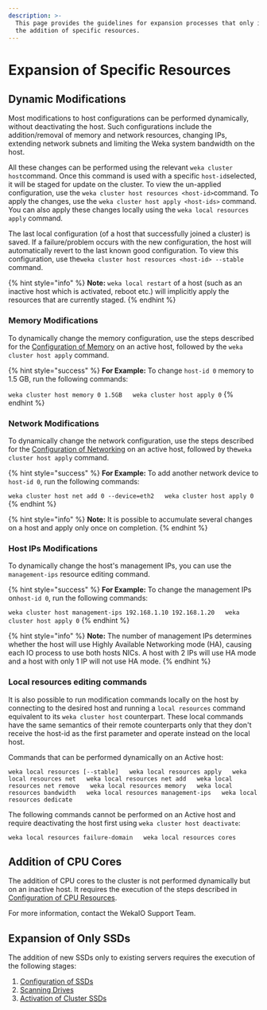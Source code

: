 ```yaml
---
description: >-
  This page provides the guidelines for expansion processes that only involve
  the addition of specific resources.
---
```


# Expansion of Specific Resources

## Dynamic Modifications

Most modifications to host configurations can be performed dynamically, without deactivating the host. Such configurations include the addition/removal of memory and network resources, changing IPs, extending network subnets and limiting the Weka system bandwidth on the host. 

All these changes can be performed using the relevant `weka cluster host`command. Once this command is used with a specific `host-id`selected, it will be staged for update on the cluster. To view the un-applied configuration, use the `weka cluster host resources <host-id>`command. To apply the changes, use the `weka cluster host apply <host-ids>` command. You can also apply these changes locally using the `weka local resources apply` command.

The last local configuration \(of a host that successfully joined a cluster\) is saved. If a failure/problem occurs with the new configuration, the host will automatically revert to the last known good configuration. To view this configuration, use the`weka cluster host resources <host-id> --stable` command. 

{% hint style="info" %}
**Note:** `weka local restart` of a host \(such as an inactive host which is activated, reboot etc.\) will implicitly apply the resources that are currently staged. 
{% endhint %}

### Memory Modifications

To dynamically change the memory configuration, use the steps described for the [Configuration of Memory](../../install/bare-metal/using-cli.md#stage-10-configuration-of-memory-optional) on an active host, followed by the `weka cluster host apply` command.

{% hint style="success" %}
**For Example:** To change `host-id 0` memory to 1.5 GB, run the following commands:

`weka cluster host memory 0 1.5GB  
weka cluster host apply 0`
{% endhint %}

### Network Modifications

To dynamically change the network configuration, use the steps described for the [Configuration of Networking](../../install/bare-metal/using-cli.md#stage-6-configuration-of-networking) on an active host, followed by the`weka cluster host apply` command.

{% hint style="success" %}
**For Example:** To add another network device to `host-id 0`, run the following commands:

`weka cluster host net add 0 --device=eth2  
weka cluster host apply 0`
{% endhint %}

{% hint style="info" %}
**Note:** It is possible to accumulate several changes on a host and apply only once on completion.
{% endhint %}

### Host IPs Modifications

To dynamically change the host's management IPs, you can use the `management-ips` resource editing command. 

{% hint style="success" %}
**For Example:** To change the management IPs on`host-id 0`, run the following commands:

`weka cluster host management-ips 192.168.1.10 192.168.1.20  
weka cluster host apply 0`
{% endhint %}

{% hint style="info" %}
**Note:** The number of management IPs determines whether the host will use Highly Available Networking mode \(HA\), causing each IO process to use both hosts NICs. A host with 2 IPs will use HA mode and a host with only 1 IP will not use HA mode.
{% endhint %}

### Local resources editing commands

It is also possible to run modification commands locally on the host by connecting to the desired host and running a `local resources` command equivalent to its `weka cluster host` counterpart. These local commands have the same semantics of their remote counterparts only that they don't receive the host-id as the first parameter and operate instead on the local host. 

Commands that can be performed dynamically on an Active host:

`weka local resources [--stable]  
weka local resources apply  
weka local resources net  
weka local resources net add  
weka local resources net remove  
weka local resources memory  
weka local resources bandwidth  
weka local resources management-ips  
weka local resources dedicate`

The following commands cannot be performed on an Active host and require deactivating the host first using `weka cluster host deactivate`:

`weka local resources failure-domain  
weka local resources cores`

## Addition of CPU Cores

The addition of CPU cores to the cluster is not performed dynamically but on an inactive host. It requires the execution of the steps described in [Configuration of CPU Resources](../../install/bare-metal/using-cli.md#stage-9-configuration-of-cpu-resources). 

For more information, contact the WekaIO Support Team.

## Expansion of Only SSDs

The addition of new SSDs only to existing servers requires the execution of the following stages:

1. [Configuration of SSDs](../../install/bare-metal/using-cli.md#stage-7-configuration-of-ssds)
2. [Scanning Drives](../../install/bare-metal/using-cli.md#stage-8-scanning-drives)
3. [Activation of Cluster SSDs](../../install/bare-metal/using-cli.md#stage-15-activation-of-cluster-ssds)

